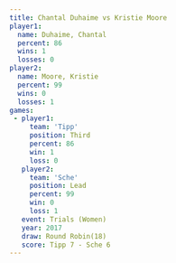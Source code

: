 ```yaml
---
title: Chantal Duhaime vs Kristie Moore
player1:                
  name: Duhaime, Chantal
  percent: 86           
  wins: 1               
  losses: 0             
player2:                
  name: Moore, Kristie  
  percent: 99           
  wins: 0               
  losses: 1             
games:
 - player1:         
     team: 'Tipp'   
     position: Third
     percent: 86    
     win: 1         
     loss: 0        
   player2:        
     team: 'Sche'  
     position: Lead
     percent: 99   
     win: 0        
     loss: 1       
   event: Trials (Women) 
   year: 2017            
   draw: Round Robin(18) 
   score: Tipp 7 - Sche 6
---
```

